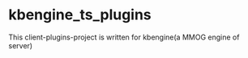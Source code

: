 # kbengine_ts_plugins
This client-plugins-project is written for kbengine(a MMOG engine of server) 
